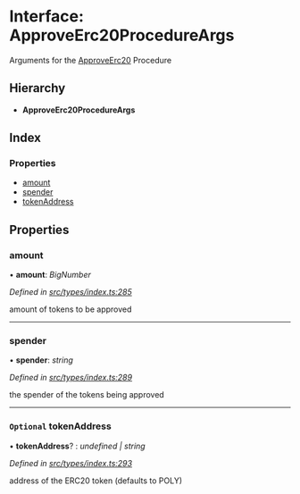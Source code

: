 # Interface: ApproveErc20ProcedureArgs

Arguments for the [ApproveErc20](../enums/_types_index_.proceduretype.md#approveerc20) Procedure

## Hierarchy

* **ApproveErc20ProcedureArgs**

## Index

### Properties

* [amount](_types_index_.approveerc20procedureargs.md#amount)
* [spender](_types_index_.approveerc20procedureargs.md#spender)
* [tokenAddress](_types_index_.approveerc20procedureargs.md#optional-tokenaddress)

## Properties

###  amount

• **amount**: *BigNumber*

*Defined in [src/types/index.ts:285](https://github.com/PolymathNetwork/polymath-sdk/blob/45453ad/src/types/index.ts#L285)*

amount of tokens to be approved

___

###  spender

• **spender**: *string*

*Defined in [src/types/index.ts:289](https://github.com/PolymathNetwork/polymath-sdk/blob/45453ad/src/types/index.ts#L289)*

the spender of the tokens being approved

___

### `Optional` tokenAddress

• **tokenAddress**? : *undefined | string*

*Defined in [src/types/index.ts:293](https://github.com/PolymathNetwork/polymath-sdk/blob/45453ad/src/types/index.ts#L293)*

address of the ERC20 token (defaults to POLY)
